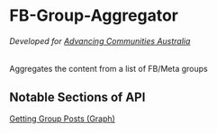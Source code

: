 # FB-Group-Aggregator
###### Developed for [Advancing Communities Australia](https://advancingcommunities.au/)
Aggregates the content from a list of FB/Meta groups

## Notable Sections of API
[Getting Group Posts (Graph)](https://developers.facebook.com/docs/groups-api/guides#getting-group-posts)
